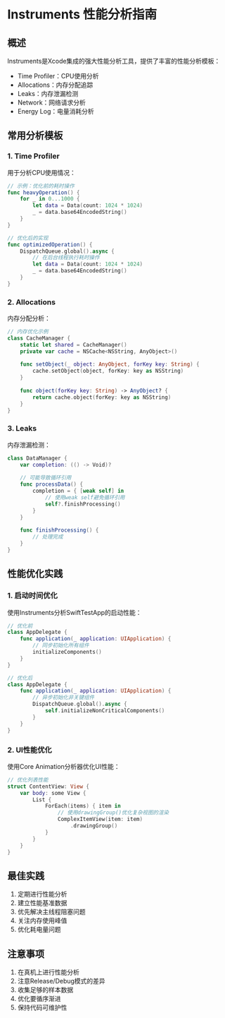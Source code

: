 # Instruments 性能分析指南

## 概述

Instruments是Xcode集成的强大性能分析工具，提供了丰富的性能分析模板：

- Time Profiler：CPU使用分析
- Allocations：内存分配追踪
- Leaks：内存泄漏检测
- Network：网络请求分析
- Energy Log：电量消耗分析

## 常用分析模板

### 1. Time Profiler

用于分析CPU使用情况：

```swift
// 示例：优化前的耗时操作
func heavyOperation() {
    for _ in 0...1000 {
        let data = Data(count: 1024 * 1024)
        _ = data.base64EncodedString()
    }
}

// 优化后的实现
func optimizedOperation() {
    DispatchQueue.global().async {
        // 在后台线程执行耗时操作
        let data = Data(count: 1024 * 1024)
        _ = data.base64EncodedString()
    }
}
```

### 2. Allocations

内存分配分析：

```swift
// 内存优化示例
class CacheManager {
    static let shared = CacheManager()
    private var cache = NSCache<NSString, AnyObject>()
    
    func setObject(_ object: AnyObject, forKey key: String) {
        cache.setObject(object, forKey: key as NSString)
    }
    
    func object(forKey key: String) -> AnyObject? {
        return cache.object(forKey: key as NSString)
    }
}
```

### 3. Leaks

内存泄漏检测：

```swift
class DataManager {
    var completion: (() -> Void)?
    
    // 可能导致循环引用
    func processData() {
        completion = { [weak self] in
            // 使用weak self避免循环引用
            self?.finishProcessing()
        }
    }
    
    func finishProcessing() {
        // 处理完成
    }
}
```

## 性能优化实践

### 1. 启动时间优化

使用Instruments分析SwiftTestApp的启动性能：

```swift
// 优化前
class AppDelegate {
    func application(_ application: UIApplication) {
        // 同步初始化所有组件
        initializeComponents()
    }
}

// 优化后
class AppDelegate {
    func application(_ application: UIApplication) {
        // 异步初始化非关键组件
        DispatchQueue.global().async {
            self.initializeNonCriticalComponents()
        }
    }
}
```

### 2. UI性能优化

使用Core Animation分析器优化UI性能：

```swift
// 优化列表性能
struct ContentView: View {
    var body: some View {
        List {
            ForEach(items) { item in
                // 使用drawingGroup()优化复杂视图的渲染
                ComplexItemView(item: item)
                    .drawingGroup()
            }
        }
    }
}
```

## 最佳实践

1. 定期进行性能分析
2. 建立性能基准数据
3. 优先解决主线程阻塞问题
4. 关注内存使用峰值
5. 优化耗电量问题

## 注意事项

1. 在真机上进行性能分析
2. 注意Release/Debug模式的差异
3. 收集足够的样本数据
4. 优化要循序渐进
5. 保持代码可维护性
